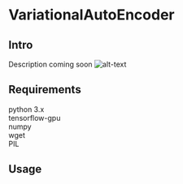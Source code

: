 # VariationalAutoEncoder
## Intro
Description coming soon
![alt-text](./VAECollage.png=250x250)
## Requirements
python 3.x<br/>
tensorflow-gpu<br/>
numpy<br/>
wget<br/>
PIL
## Usage

